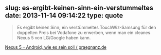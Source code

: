 slug: es-ergibt-keinen-sinn-ein-verstummeltes
date: 2013-11-14 09:14:22
type: quote
---

> Es ergibt keinen Sinn, ein verstümmeltes TouchWiz-Samsung für den doppelten Preis bei Vodafone zu erwerben, wenn man ein cleanes Nexus 5 von LG/Google haben kann.

[Nexus 5 – Android, wie es sein soll / praegnanz.de](http://praegnanz.de/weblog/nexus5)
